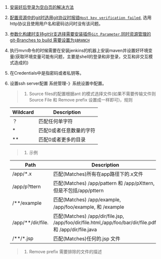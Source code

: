 1. [ 安装好后登录为空白页的解决方法](https://www.cnblogs.com/yangxia-test/p/4363566.html)   
1. [配置资源中的git时选用git协议时报错`Host key verification failed`](https://stackoverflow.com/questions/15174194/jenkins-host-key-verification-failed), 选用http协议且使用用户名和密码访问时没有该问题。  
1. [参数化构建时支持git分支选择需要安装插件`Git Parameter`,同时资源管理的git-Branches to build 需要设置为`$BRANCH`](https://blog.csdn.net/u012076316/article/details/52056107)  
1. 执行mvn命令的时候需要在安装jenkins的机器上安装maven并设置好环境变量(获取环境变量可能有问题，主要是shell的登录和非登录，交互和非交互模式造成的)  
1. 在Credentials中是指密码或者私钥等。   
1. 设置ssh server配置 系统管理-》系统设置中配置。  
    >1. Source files的配置根据ant 的模式选择文件(如果不需要传输文件则Source File 和 Remove prefix 设置成一样即可)，规则  
    
    
        
    Wildcard | Description
    ---- | ---
    ？ | 匹配任何单字符
    \* |  匹配0或者任意数量的字符
    \*\* |  匹配0或者更多的目录  
    
    >1. 示例  
    
    Path	| Description	
    ---- | ---
    /app/\*.x	|匹配(Matches)所有在app路径下的.x文件	 
    /app/p?ttern	|匹配(Matches) /app/pattern 和 /app/pXttern,但是不包括/app/pttern	 
    /\*\*/example	|匹配(Matches) /app/example, /app/foo/example, 和 /example	 
    /app/\*\*/dir/file.	|匹配(Matches) /app/dir/file.jsp, /app/foo/dir/file.html,/app/foo/bar/dir/file.pdf, 和 /app/dir/file.java	 
    /\*\*/\*.jsp	|匹配(Matches)任何的.jsp 文件	
    
    >1. Remove prefix 需要排除的文件的描述   


    



